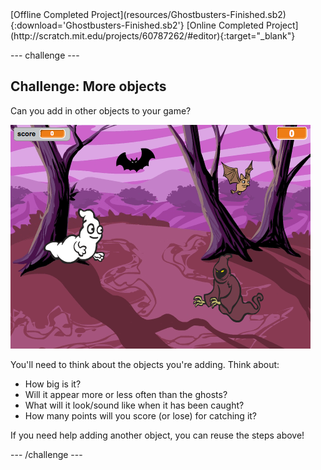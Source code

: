<div class="p-hero-buttons">
  [Offline Completed Project](resources/Ghostbusters-Finished.sb2){:download='Ghostbusters-Finished.sb2'}
  [Online Completed Project](http://scratch.mit.edu/projects/60787262/#editor){:target="_blank"}
</div>

--- challenge ---

## Challenge: More objects

Can you add in other objects to your game?

![screenshot](images/ghost-final.png)

You'll need to think about the objects you're adding. Think about:

+ How big is it?
+ Will it appear more or less often than the ghosts?
+ What will it look/sound like when it has been caught?
+ How many points will you score (or lose) for catching it?

If you need help adding another object, you can reuse the steps above!

--- /challenge ---
